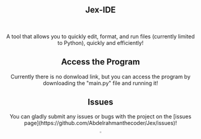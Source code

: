 <h2 align="center">Jex-IDE</h2>

<br/>
<p align="center">A tool that allows you to quickly edit, format, and run files (currently limited to Python), quickly and efficiently!
</p>

<h2 align="center">Access the Program</h2>

<p align="center">Currently there is no donwload link, but you can access the program by downloading the "main.py" file and running it!</p>

<h2 align="center">Issues</h2>

<p align="center">You can gladly submit any issues or bugs with the project on the [issues page](https://github.com/Abdelrahmanthecoder/Jex/issues)!</p>

<div align="center">
  <a href="https://github.com/Abdelrahmanthecoder" style="text-decoration:none;">
    <img src="https://github.com/ultralytics/assets/raw/main/social/logo-social-github.png" width="3%" alt="" /></a>
</div>

